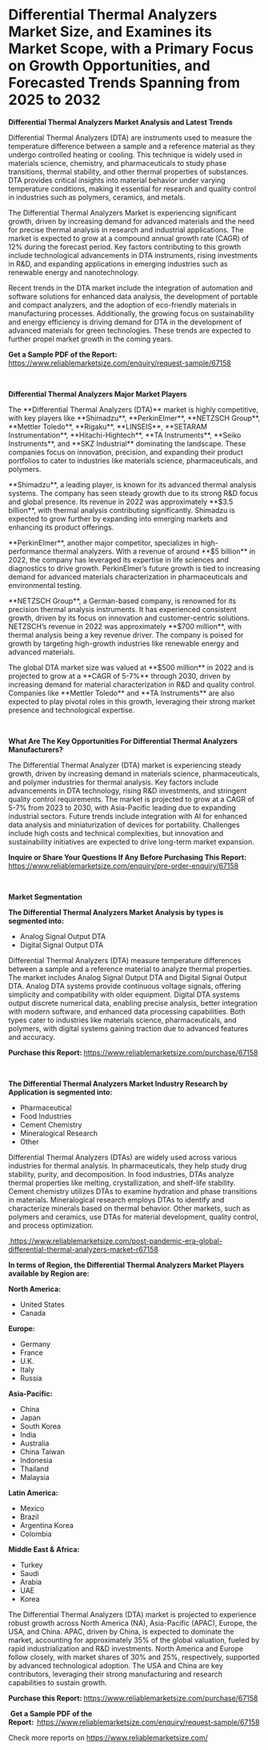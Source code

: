 <p><h1>Differential Thermal Analyzers Market Size, and Examines its Market Scope, with a Primary Focus on Growth Opportunities, and Forecasted Trends Spanning from 2025 to 2032</h1></p><p><strong>Differential Thermal Analyzers Market Analysis and Latest Trends</strong></p>
<p><p>Differential Thermal Analyzers (DTA) are instruments used to measure the temperature difference between a sample and a reference material as they undergo controlled heating or cooling. This technique is widely used in materials science, chemistry, and pharmaceuticals to study phase transitions, thermal stability, and other thermal properties of substances. DTA provides critical insights into material behavior under varying temperature conditions, making it essential for research and quality control in industries such as polymers, ceramics, and metals.</p><p>The Differential Thermal Analyzers Market is experiencing significant growth, driven by increasing demand for advanced materials and the need for precise thermal analysis in research and industrial applications. The market is expected to grow at a compound annual growth rate (CAGR) of 12% during the forecast period. Key factors contributing to this growth include technological advancements in DTA instruments, rising investments in R&D, and expanding applications in emerging industries such as renewable energy and nanotechnology.</p><p>Recent trends in the DTA market include the integration of automation and software solutions for enhanced data analysis, the development of portable and compact analyzers, and the adoption of eco-friendly materials in manufacturing processes. Additionally, the growing focus on sustainability and energy efficiency is driving demand for DTA in the development of advanced materials for green technologies. These trends are expected to further propel market growth in the coming years.</p></p>
<p><strong>Get a Sample PDF of the Report:&nbsp;</strong> <a href="https://www.reliablemarketsize.com/enquiry/request-sample/67158?utm_campaign=1911&utm_medium=2&utm_source=Github&utm_content=ia&utm_term=21012025&utm_id=differential-thermal-analyzers">https://www.reliablemarketsize.com/enquiry/request-sample/67158</a></p>
<p>&nbsp;</p>
<p><strong>Differential Thermal Analyzers Major Market Players</strong></p>
<p><p>The **Differential Thermal Analyzers (DTA)** market is highly competitive, with key players like **Shimadzu**, **PerkinElmer**, **NETZSCH Group**, **Mettler Toledo**, **Rigaku**, **LINSEIS**, **SETARAM Instrumentation**, **Hitachi-Hightech**, **TA Instruments**, **Seiko Instruments**, and **SKZ Industrial** dominating the landscape. These companies focus on innovation, precision, and expanding their product portfolios to cater to industries like materials science, pharmaceuticals, and polymers.</p><p>**Shimadzu**, a leading player, is known for its advanced thermal analysis systems. The company has seen steady growth due to its strong R&D focus and global presence. Its revenue in 2022 was approximately **$3.5 billion**, with thermal analysis contributing significantly. Shimadzu is expected to grow further by expanding into emerging markets and enhancing its product offerings.</p><p>**PerkinElmer**, another major competitor, specializes in high-performance thermal analyzers. With a revenue of around **$5 billion** in 2022, the company has leveraged its expertise in life sciences and diagnostics to drive growth. PerkinElmer’s future growth is tied to increasing demand for advanced materials characterization in pharmaceuticals and environmental testing.</p><p>**NETZSCH Group**, a German-based company, is renowned for its precision thermal analysis instruments. It has experienced consistent growth, driven by its focus on innovation and customer-centric solutions. NETZSCH’s revenue in 2022 was approximately **$700 million**, with thermal analysis being a key revenue driver. The company is poised for growth by targeting high-growth industries like renewable energy and advanced materials.</p><p>The global DTA market size was valued at **$500 million** in 2022 and is projected to grow at a **CAGR of 5-7%** through 2030, driven by increasing demand for material characterization in R&D and quality control. Companies like **Mettler Toledo** and **TA Instruments** are also expected to play pivotal roles in this growth, leveraging their strong market presence and technological expertise.</p></p>
<p>&nbsp;</p>
<p><strong>What Are The Key Opportunities For Differential Thermal Analyzers Manufacturers?</strong></p>
<p><p>The Differential Thermal Analyzer (DTA) market is experiencing steady growth, driven by increasing demand in materials science, pharmaceuticals, and polymer industries for thermal analysis. Key factors include advancements in DTA technology, rising R&D investments, and stringent quality control requirements. The market is projected to grow at a CAGR of 5-7% from 2023 to 2030, with Asia-Pacific leading due to expanding industrial sectors. Future trends include integration with AI for enhanced data analysis and miniaturization of devices for portability. Challenges include high costs and technical complexities, but innovation and sustainability initiatives are expected to drive long-term market expansion.</p></p>
<p><strong>Inquire or Share Your Questions If Any Before Purchasing This Report:</strong> <a href="https://www.reliablemarketsize.com/enquiry/pre-order-enquiry/67158?utm_campaign=1911&utm_medium=2&utm_source=Github&utm_content=ia&utm_term=21012025&utm_id=differential-thermal-analyzers">https://www.reliablemarketsize.com/enquiry/pre-order-enquiry/67158</a></p>
<p>&nbsp;</p>
<p><strong>Market Segmentation</strong></p>
<p><strong>The Differential Thermal Analyzers Market Analysis by types is segmented into:</strong></p>
<p><ul><li>Analog Signal Output DTA</li><li>Digital Signal Output DTA</li></ul></p>
<p><p>Differential Thermal Analyzers (DTA) measure temperature differences between a sample and a reference material to analyze thermal properties. The market includes Analog Signal Output DTA and Digital Signal Output DTA. Analog DTA systems provide continuous voltage signals, offering simplicity and compatibility with older equipment. Digital DTA systems output discrete numerical data, enabling precise analysis, better integration with modern software, and enhanced data processing capabilities. Both types cater to industries like materials science, pharmaceuticals, and polymers, with digital systems gaining traction due to advanced features and accuracy.</p></p>
<p><strong>Purchase this Report:&nbsp;</strong><a href="https://www.reliablemarketsize.com/purchase/67158?utm_campaign=1911&utm_medium=2&utm_source=Github&utm_content=ia&utm_term=21012025&utm_id=differential-thermal-analyzers">https://www.reliablemarketsize.com/purchase/67158</a></p>
<p>&nbsp;</p>
<p><strong>The Differential Thermal Analyzers Market Industry Research by Application is segmented into:</strong></p>
<p><ul><li>Pharmaceutical</li><li>Food Industries</li><li>Cement Chemistry</li><li>Mineralogical Research</li><li>Other</li></ul></p>
<p><p>Differential Thermal Analyzers (DTAs) are widely used across various industries for thermal analysis. In pharmaceuticals, they help study drug stability, purity, and decomposition. In food industries, DTAs analyze thermal properties like melting, crystallization, and shelf-life stability. Cement chemistry utilizes DTAs to examine hydration and phase transitions in materials. Mineralogical research employs DTAs to identify and characterize minerals based on thermal behavior. Other markets, such as polymers and ceramics, use DTAs for material development, quality control, and process optimization.</p></p>
<p><a href="https://www.reliablemarketsize.com/post-pandemic-era-global-differential-thermal-analyzers-market-r67158?utm_campaign=1911&utm_medium=2&utm_source=Github&utm_content=ia&utm_term=21012025&utm_id=differential-thermal-analyzers">&nbsp;https://www.reliablemarketsize.com/post-pandemic-era-global-differential-thermal-analyzers-market-r67158</a></p>
<p><strong>In terms of Region, the Differential Thermal Analyzers Market Players available by Region are:</strong></p>
<p>
    <p> <strong> North America: </strong>
        <ul>
            <li>United States</li>
            <li>Canada</li>
        </ul>
        </p> 
    <p> <strong> Europe: </strong>
        <ul>
            <li>Germany</li>
            <li>France</li>
            <li>U.K.</li>
            <li>Italy</li>
            <li>Russia</li>
        </ul>
        </p> 
    <p> <strong> Asia-Pacific: </strong>
        <ul>
            <li>China</li>
            <li>Japan</li>
            <li>South Korea</li>
            <li>India</li>
            <li>Australia</li>
            <li>China Taiwan</li>
            <li>Indonesia</li>
            <li>Thailand</li>
            <li>Malaysia</li>
        </ul>
        </p> 
    <p> <strong> Latin America: </strong>
        <ul>
            <li>Mexico</li>
            <li>Brazil</li>
            <li>Argentina Korea</li>
            <li>Colombia</li>
        </ul>
        </p> 
    <p> <strong> Middle East & Africa: </strong>
        <ul>
            <li>Turkey</li>
            <li>Saudi</li>
            <li>Arabia</li>
            <li>UAE</li>
            <li>Korea</li>
        </ul>
    </p>
    </p>
<p><p>The Differential Thermal Analyzers (DTA) market is projected to experience robust growth across North America (NA), Asia-Pacific (APAC), Europe, the USA, and China. APAC, driven by China, is expected to dominate the market, accounting for approximately 35% of the global valuation, fueled by rapid industrialization and R&D investments. North America and Europe follow closely, with market shares of 30% and 25%, respectively, supported by advanced technological adoption. The USA and China are key contributors, leveraging their strong manufacturing and research capabilities to sustain growth.</p></p>
<p><strong>Purchase this Report: </strong><a href="https://www.reliablemarketsize.com/purchase/67158?utm_campaign=1911&utm_medium=2&utm_source=Github&utm_content=ia&utm_term=21012025&utm_id=differential-thermal-analyzers">https://www.reliablemarketsize.com/purchase/67158</a></p>
<p>&nbsp;<strong>Get a Sample PDF of the Report:&nbsp;&nbsp;</strong><a href="https://www.reliablemarketsize.com/enquiry/request-sample/67158?utm_campaign=1911&utm_medium=2&utm_source=Github&utm_content=ia&utm_term=21012025&utm_id=differential-thermal-analyzers">https://www.reliablemarketsize.com/enquiry/request-sample/67158</a></p>
<p><strong></strong></p>
<p>Check more reports on <a href="https://www.reliablemarketsize.com/?utm_campaign=1911&utm_medium=2&utm_source=Github&utm_content=ia&utm_term=21012025&utm_id=differential-thermal-analyzers">https://www.reliablemarketsize.com/</a></p>